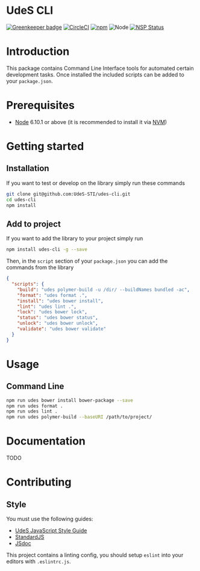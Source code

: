 UdeS CLI
========

[![Greenkeeper badge](https://badges.greenkeeper.io/UdeS-STI/udes-cli.svg)](https://greenkeeper.io/)
[![CircleCI](https://circleci.com/gh/UdeS-STI/udes-cli.svg?style=svg)](https://circleci.com/gh/UdeS-STI/udes-cli)
[![npm](https://img.shields.io/npm/v/udes-cli.svg?style=flat-square)](https://www.npmjs.com/package/udes-cli)
![Node](https://img.shields.io/badge/node-6.10.1-brightgreen.svg)
[![NSP Status](https://nodesecurity.io/orgs/udes-sti/projects/a84effa1-1302-420c-92fa-c7d772a60833/badge)](https://nodesecurity.io/orgs/udes-sti/projects/a84effa1-1302-420c-92fa-c7d772a60833)

# Introduction
This package contains Command Line Interface tools for automated certain
development tasks. Once installed the included scripts can be added to your
`package.json`.

# Prerequisites
* [Node](https://nodejs.org) 6.10.1 or above (it is recommended to install it via
[NVM](https://github.com/creationix/nvm))

# Getting started
## Installation
If you want to test or develop on the library simply run these commands
```bash
git clone git@github.com:UdeS-STI/udes-cli.git
cd udes-cli
npm install
```

## Add to project
If you want to add the library to your project simply run
```bash
npm install udes-cli -g --save
```

Then, in the `script` section of your `package.json` you can add the commands
from the library
```json
{
  "scripts": {
    "build": "udes polymer-build -u /dir/ --buildNames bundled -ac",
    "format": "udes format .",
    "install": "udes bower install",
    "lint": "udes lint .",
    "lock": "udes bower lock",
    "status": "udes bower status",
    "unlock": "udes bower unlock",
    "validate": "udes bower validate"
  }
}
```

# Usage
## Command Line
```bash
npm run udes bower install bower-package --save
npm run udes format .
npm run udes lint .
npm run udes polymer-build --baseURI /path/to/project/
``` 

# Documentation
TODO

# Contributing
## Style
You must use the following guides:
* [UdeS JavaScript Style Guide](https://www.npmjs.com/package/eslint-config-udes)
* [StandardJS](https://standardjs.com/)
* [JSdoc](http://usejsdoc.org/)

This project contains a linting config, you should setup `eslint` into your
editors with `.eslintrc.js`.

